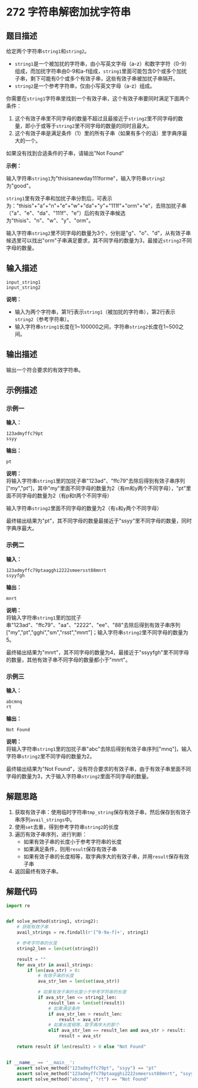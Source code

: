 # 272 字符串解密加扰字符串

## 题目描述

给定两个字符串`string1`和`string2`。
- `string1`是一个被加扰的字符串，由小写英文字母（a-z）和数字字符（0-9）组成，而加扰字符串由0-9和a-f组成，`string1`里面可能包含0个或多个加扰子串，剩下可能有0个或多个有效子串，这些有效子串被加扰子串隔开。
- `string2`是一个参考字符串，仅由小写英文字母（a-z）组成。

你需要在`string1`字符串里找到一个有效子串，这个有效子串要同时满足下面两个条件：
1. 这个有效子串里不同字母的数量不超过且最接近于`string2`里不同字母的数量，即小于或等于`string2`里不同字母的数量的同时且最大。
2. 这个有效子串是满足条件（1）里的所有子串（如果有多个的话）里字典序最大的一个。

如果没有找到合适条件的子串，请输出"Not Found"

**示例：**

输入字符串`string1`为"thisisanewday111forme"，输入字符串`string2`为"good"。

`string1`里有效子串和加扰子串分割后，可表示为："thisis"+"a"+"n"+"e"+"w"+"da"+"y"+"111f"+"orm"+"e"，去除加扰子串（"a"、"e"、"da"、"111f"、"e"）后的有效子串候选为"thisis"、"n"、"w"、"y"、"orm"。

输入字符串`string2`里不同字母的数量为3个，分别是"g"、"o"、"d"，从有效子串候选里可以找出"orm"子串满足要求，其不同字母的数量为3，最接近`string2`不同字母的数量。

## 输入描述

```text
input_string1
input_string2
```

**说明：**
- 输入为两个字符串，第1行表示`string1`（被加扰的字符串），第2行表示`string2`（参考字符串）。
- 输入字符串`string1`长度在1\~100000之间，字符串`string2`长度在1\~500之间。

## 输出描述

输出一个符合要求的有效字符串。

## 示例描述

### 示例一

**输入：**
```text
123admyffc79pt
ssyy
```

**输出：**
```text
pt
```

**说明：**  
将输入字符串`string1`里的加扰子串"123ad"、"ffc79"去除后得到有效子串序列["my","pt"]，其中"my"里面不同字母的数量为2（有m和y两个不同字母），"pt"里面不同字母的数量为2（有p和t两个不同字母）

输入字符串`string2`里面不同字母的数量为2（有`s`和`y`两个不同字母）

最终输出结果为"pt"，其不同字母的数量最接近于"ssyy"里不同字母的数量，同时字典序最大。

### 示例二

**输入：**
```text
123admyffc79ptaagghi2222smeersst88mnrt
ssyyfgh
```

**输出：**
```text
mnrt
```

**说明：**  
将输入字符串`string1`里的加扰子串"123ad"、"ffc79"、"aa"、"2222"、"ee"、"88"去除后得到有效子串序列["my","pt","gghi","sm","rsst","mnrt"]；输入字符串`string2`里不同字母的数量为5。

最终输出结果为"mnrt"，其不同字母的数量为4，最接近于"ssyyfgh"里不同字母的数量，其他有效子串不同字母的数量都小于"mnrt"。

### 示例三

**输入：**
```text
abcmnq
rt
```

**输出：**
```text
Not Found
```

**说明：**  
将输入字符串`string1`里的加扰子串"abc"去除后得到有效子串序列["mnq"]，输入字符串`string2`里不同字母的数量为2。

最终输出结果为"Not Found"，没有符合要求的有效子串，由于有效子串里面不同字母的数量为3，大于输入字符串`string2`里面不同字母的数量。

## 解题思路

1. 获取有效子串：使用临时字符串`tmp_string`保存有效子串，然后保存到有效子串序列`avail_strings`中。
2. 使用`set`去重，得到参考字符串`string2`的长度
3. 遍历有效子串序列，进行判断：
    - 如果有效子串的长度小于参考字符串的长度
    - 如果满足条件，则用`result`保存有效子串
    - 如果有效子串的长度相等，取字典序大的有效子串，并用`result`保存有效子串
4. 返回最终有效子串。

## 解题代码

```python
import re


def solve_method(string1, string2):
    # 获取有效子串
    avail_strings = re.findall(r'[^0-9a-f]+', string1)

    # 参考字符串的长度
    string2_len = len(set(string2))

    result = ""
    for ava_str in avail_strings:
        if len(ava_str) > 0:
            # 有效子串的长度
            ava_str_len = len(set(ava_str))

            # 如果有效子串的长度小于参考字符串的长度
            if ava_str_len <= string2_len:
                result_len = len(set(result))
                # 如果满足条件
                if ava_str_len > result_len:
                    result = ava_str
                # 如果长度相等，取字典序大的那个
                elif ava_str_len == result_len and ava_str > result:
                    result = ava_str

    return result if len(result) > 0 else "Not Found"


if __name__ == '__main__':
    assert solve_method("123admyffc79pt", "ssyy") == "pt"
    assert solve_method("123admyffc79ptaagghi2222smeersst88mnrt", "ssyyfgh") == "mnrt"
    assert solve_method("abcmnq", "rt") == "Not Found"
```